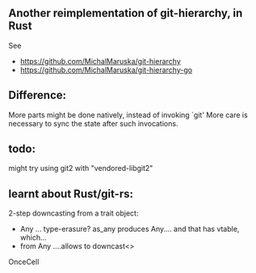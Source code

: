 ## Another reimplementation of git-hierarchy, in Rust

See
- https://github.com/MichalMaruska/git-hierarchy
- https://github.com/MichalMaruska/git-hierarchy-go


## Difference:

More parts might be done natively, instead of invoking `git'
More care is necessary to sync the state after such invocations.


## todo:
might try using git2 with "vendored-libgit2"


## learnt about Rust/git-rs:

2-step downcasting from a trait object:
* Any ... type-erasure?  as_any produces Any.... and that has vtable, which...
* from Any ....allows to downcast<>


OnceCell

